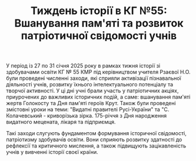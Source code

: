 ﻿---
title: "Тиждень історії в КГ №55: Вшанування пам'яті та розвиток патріотичної свідомості учнів"
---

У період із 27 по 31 січня 2025 року в рамках тижня історії зі здобувачами освіти КГ № 55 КМР під керівництвом учителя Рзаєвої Н.О. були проведені численні заходи, які сприяли активізації пізнавальної діяльності учнів, розвитку їхнього інтелектуального потенціалу та творчої активності. У ці дні учні брали участь у патріотичних акціях, приурочених до важливих історичних подій, а саме: вшанування пам'яті жертв Голокосту та Дня пам'яті героїв Крут. Також були проведені змістовні уроки на теми: "Видатні правителі Русі-України" та "С. Колачевський - криворізька зірка. 175-річчя з Дня народження видатного мецената, лікаря та підприємця.

Такі заходи слугують фундаментом формування історичної свідомості, патріотизму здобувачів освіти. Вони сприяють розвитку здатності до рефлексії та критичного мислення, а також підвищують зацікавленість учнів у вивченні історії своєї країни.

<slideshow />
